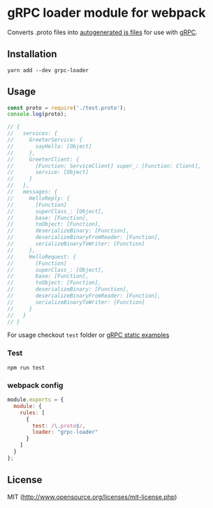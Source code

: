 # gRPC loader module for webpack

Converts .proto files into [autogenerated js files](https://github.com/grpc/grpc/tree/master/examples/node/static_codegen) for use with [gRPC](https://www.npmjs.com/package/grpc).

## Installation
`yarn add --dev grpc-loader`

## Usage
```javascript
const proto = require('./test.proto');
console.log(proto);

// {
//   services: {
//     GreeterService: {
//       sayHello: [Object]
//     },
//     GreeterClient: {
//       [Function: ServiceClient] super_: [Function: Client],
//       service: [Object]
//     }
//   },
//   messages: {
//     HelloReply: {
//       [Function]
//       superClass_: [Object],
//       base: [Function],
//       toObject: [Function],
//       deserializeBinary: [Function],
//       deserializeBinaryFromReader: [Function],
//       serializeBinaryToWriter: [Function]
//     },
//     HelloRequest: {
//       [Function]
//       superClass_: [Object],
//       base: [Function],
//       toObject: [Function],
//       deserializeBinary: [Function],
//       deserializeBinaryFromReader: [Function],
//       serializeBinaryToWriter: [Function]
//     }
//   }
// }
```

For usage checkout `test` folder or [gRPC static examples](https://github.com/grpc/grpc/tree/master/examples/node/static_codegen)

### Test
`npm run test`

### webpack config

``` javascript
module.exports = {
  module: {
    rules: [
      {
        test: /\.proto$/,
        loader: "grpc-loader"
      }
    ]
  }
};
```


## License
MIT (http://www.opensource.org/licenses/mit-license.php)
